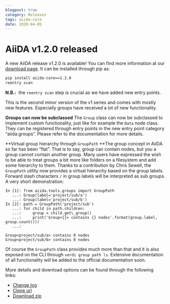 ```yaml
---
blogpost: true
category: Releases
tags: aiida-core
date: 2020-04-05
---
```


# AiiDA v1.2.0 released

A new AiiDA release v1.2.0 is available! You can find more information at our [download page](http://www.aiida.net/download/). It can be installed through pip as:

```bash
pip install aiida-core==1.2.0
reentry scan
```

**N.B.:**  the `reentry scan` step is crucial as we have added new entry points.

This is the second minor version of the v1 series and comes with mostly new features.
Especially groups have received a lot of new functionality.

**Groups can now be subclassed**
The `Group` class can now be subclassed to implement custom functionality, just like for example the `Data` node class. They can be registered through entry points in the new entry point category “aiida.groups”. Please refer to the documentation for more details.

**Virtual group hierarchy through `GroupPath`
**The group concept in AiiDA so far has been “flat”. That is to say, group can contain nodes, but you a group cannot contain another group. Many users have expressed the wish to be able to treat groups a bit more like folders on a filesystem and add some hierarchy to them. Thanks to a contribution by Chris Sewell, the `GroupPath` utility now provides a virtual hierarchy based on the group labels. Forward slash characters `/` in group labels will be interpreted as sub groups. A very short demonstration:

```pycon
In [1]: from aiida.tools.groups import GroupPath
   ...: Group(label='project/sub/a')
   ...: Group(label='project/sub/b')
In [2]: path = GroupPath('project/sub')   
   ...: for child in path.children:   
   ...:     group = child.get\_group()   
   ...:     print('Group<{}> contains {} nodes'.format(group.label, group.count()))   
   ...:

Group<project/sub/a> contains 0 nodes
Group<project/sub/b> contains 0 nodes
```

Of course the `GroupPath` class provides much more than that and it is also exposed on the CLI through `verdi group path ls`. Extensive documentation of all functionality will be added to the official documentation soon.

More details and download options can be found through the following links:

- [Change log](https://github.com/aiidateam/aiida-core/blob/v1.2.0/CHANGELOG.md)
- [Clone url](https://github.com/aiidateam/aiida-core/tree/v1.2.0)
- [Download zip](https://github.com/aiidateam/aiida-core/archive/v1.2.0.zip)
